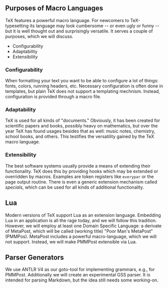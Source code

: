
Purposes of Macro Languages
----------------------

TeX features a powerful macro language. For newcomers to TeX-typesetting its
language may look cumbersome -- or even ugly or funny -- but it is well thought
out and surprisingly versatile. It serves a couple of purposes, which we will
discuss.

  - Configurability
  - Adaptability
  - Extensibility

### Configurability

When formatting your text you want to be able to configure a lot of things:
fonts, colors, running headers, etc. Necessary configuration is often done
in templates, but plain TeX does not support a templating mechnism. Instead,
configuration is provided through a macro file.

### Adaptability

TeX is used for all kinds of "documents." Obviously, it has been created for
scientific papers and books, possibly heavy on mathematics, but over the year
TeX has found usages besides that as well: music notes, chemistry, school books,
and others. This testifies the versatility gained by the TeX macro language.

### Extensibility

The best software systems usually provide a means of extending their
functionality. TeX does this by providing hooks which may be extended or
overridden by macros. Examples are token registers like `everypar` or
the page output routine. There is even a generic extension mechanism called
*specials*, which can be used for all kinds of additional functionality.


## Lua

Modern versions of TeX support Lua as an extension language. Embedding Lua in an application is all the rage today, and we will follow this tradition. However, we will employ at least one Domain Specific Language: a derivate of MetaPost, which will be called (working title) "Poor Man's MetaPost" (PMMPos). MetaPost includes a powerful macro-language, which we will not support. Instead, we will make PMMPost extensible via Lua.

## Parser Generators

We use ANTLR V4 as our goto-tool for implementing grammars, e.g., for PMMPost.
Additionally we will create an experimental GSS parser. It is intended for parsing Markdown, but the idea still needs some working-on.
